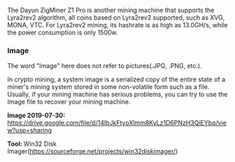 The Dayun ZigMiner Z1 Pro is another mining machine that supports the Lyra2rev2 algorithm, all coins based on Lyra2rev2  supported, such as XVG, MONA, VTC. For Lyra2rev2 mining, its hashrate is as high as 13.0GH/s, while the power consumption is only 1500w.


<h3>Image</h3>

The word "Image" here does not refer to pictures(.JPG, .PNG, etc.).

In crypto mining, a system image is a serialized copy of the entire state of a miner's mining system stored in some non-volatile form such as a file. Usually, if your mining machine has serious problems, you can try to use the Image file to recover your mining machine.

<b>Image 2019-07-30:</b> https://drive.google.com/file/d/14IbJkFtyoXlmm8KyLz1D6PNzH3QiEYbq/view?usp=sharing

<b>Tool: </b>Win32 Disk Imager(https://sourceforge.net/projects/win32diskimager/)
